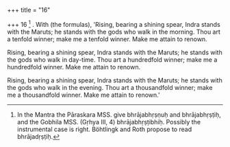 +++
title = "16"

+++
16 [^7] . With (the formulas), 'Rising, bearing a shining spear, Indra stands with the Maruts; he stands with the gods who walk in the morning. Thou art a tenfold winner; make me a tenfold winner. Make me attain to renown.


[^7]:  In the Mantra the Pāraskara MSS. give bhrājabhṛṣṇuḥ and bhrājabhṛṣṭiḥ, and the Gobhila MSS. (Gṛhya III, 4) bhrājabhṛṣṭibhiḥ. Possibly the instrumental case is right. Böhtlingk and Roth propose to read bhrājadṛṣṭiḥ.


Rising, bearing a shining spear, Indra stands with the Maruts; he stands with the gods who walk in day-time. Thou art a hundredfold winner; make me a hundredfold winner. Make me attain to renown.

Rising, bearing a shining spear, Indra stands with the Maruts; he stands with the gods who walk in the evening. Thou art a thousandfold winner; make me a thousandfold winner. Make me attain to renown.'
